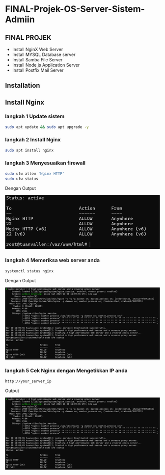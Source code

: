 # FINAL-Projek-OS-Server-Sistem-Admiin
## FINAL PROJEK

- Install NginX Web Server
- Install MYSQL Database server
- Install Samba File Server
- Install Node.js Application Server
- Install Postfix Mail Server

## Installation

## Install Nginx
### langkah 1 Update sistem
```sh
sudo apt update && sudo apt upgrade -y

```
### langkah 2 Install Nginx
```sh
sudo apt install nginx
```
### langkah 3 Menyesuaikan firewall
```sh
sudo ufw allow 'Nginx HTTP'
sudo ufw status
```
Dengan Output

![alt text](https://github.com/Tuanvallen/FINAL-Projek-OS-Server-Sistem-Admiin/blob/main/SS%20foto%20Final%20Projek/Hasil%20Output%20firewall.png?raw=true)

### langkah 4 Memeriksa web server anda
```sh
systemctl status nginx
```
Dengan Output

![alt text](https://github.com/Tuanvallen/FINAL-Projek-OS-Server-Sistem-Admiin/blob/main/SS%20foto%20Final%20Projek/Hasil%20Output%20Periksa%20web%20server.png?raw=true)

### langkah 5 Cek Nginx dengan Mengetikkan IP anda
```sh
http://your_server_ip
```
Output

![alt text](https://github.com/Tuanvallen/FINAL-Projek-OS-Server-Sistem-Admiin/blob/main/SS%20foto%20Final%20Projek/Hasil%20Output%20Periksa%20web%20server.png?raw=true)


